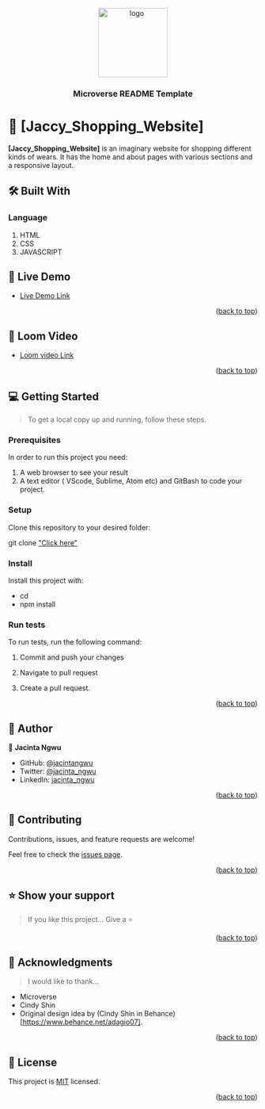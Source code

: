 <a name="readme-top"></a>

<div align="center">

  <img src="murple_logo.png" alt="logo" width="140"  height="auto" />
  <br/>

  <h3><b>Microverse README Template</b></h3>

</div>


<!-- PROJECT DESCRIPTION -->

# 📖 [Jaccy_Shopping_Website] <a name="jaccy-shopping-website"></a>

**[Jaccy_Shopping_Website]** is an imaginary website for shopping different kinds of wears. It has the home and about pages with various sections and a responsive layout.

## 🛠 Built With <a name="built-with"></a>

### Language <a name="language"></a>

1. HTML
2. CSS
3. JAVASCRIPT

<!-- LIVE DEMO -->

## 🚀 Live Demo <a name="live-demo"></a>

- [Live Demo Link]( https://jacintangwu.github.io/Jaccy-Shopping-Website/)

<p align="right">(<a href="#readme-top">back to top</a>)</p>

<!-- LOOM VIDEO -->

## 🚀 Loom Video <a name="loom-video"></a>

- [Loom video Link](https://www.loom.com/share/2d412d3d7ec04d908d4e6eec482eedcb)

<p align="right">(<a href="#readme-top">back to top</a>)</p>

<!-- GETTING STARTED -->

## 💻 Getting Started <a name="getting-started"></a>

> To get a local copy up and running, follow these steps.

### Prerequisites

In order to run this project you need:

1.  A web browser to see your result
2.  A text editor ( VScode, Sublime, Atom etc) and      GitBash to code your project.

### Setup

Clone this repository to your desired folder:

git clone ["Click here"](https://github.com/JacintaNgwu/Jaccy-Shopping-Website.git)

### Install

Install this project with:

- cd 
- npm install

### Run tests

To run tests, run the following command:

1. Commit and push your changes

2. Navigate to pull request

3. Create a pull request.

<p align="right">(<a href="#readme-top">back to top</a>)</p>

<!-- AUTHORS -->

## 👥 Author <a name="author"></a>

👤 **Jacinta Ngwu**

- GitHub: [@jacintangwu](https://github.com/githubhandle)
- Twitter: [@jacinta_ngwu](https://twitter.com/jacinta_ngwu)
- LinkedIn: [jacinta_ngwu](https://www.linkedin.com/in/jacinta-ngwu-689727257/)

<p align="right">(<a href="#readme-top">back to top</a>)</p>

<!-- CONTRIBUTING -->

## 🤝 Contributing <a name="contributing"></a>

Contributions, issues, and feature requests are welcome!

Feel free to check the [issues page](../../issues/).

<p align="right">(<a href="#readme-top">back to top</a>)</p>

<!-- SUPPORT -->

## ⭐️ Show your support <a name="support"></a>

> If you like this project... Give a ⭐️

<p align="right">(<a href="#readme-top">back to top</a>)</p>

<!-- ACKNOWLEDGEMENTS -->

## 🙏 Acknowledgments <a name="acknowledgements"></a>

> I would like to thank...
- Microverse
- Cindy Shin
- Original design idea by (Cindy Shin in Behance) [https://www.behance.net/adagio07].

<p align="right">(<a href="#readme-top">back to top</a>)</p>

<!-- LICENSE -->

## 📝 License <a name="license"></a>

This project is [MIT](./LICENSE) licensed.

<p align="right">(<a href="#readme-top">back to top</a>)</p>
